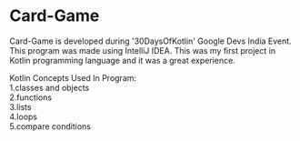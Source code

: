# Card-Game
Card-Game is developed during '30DaysOfKotlin' Google Devs India Event.\
This program was made using IntelliJ IDEA. This was my first project in Kotlin programming language and it was a great experience.

Kotlin Concepts Used In Program:\
1.classes and objects\
2.functions\
3.lists\
4.loops\
5.compare conditions
